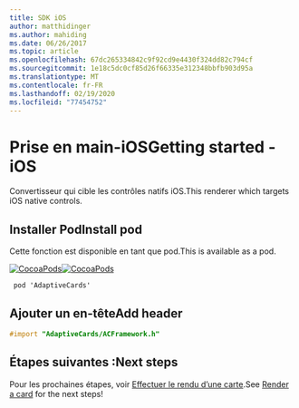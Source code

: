 ```yaml
---
title: SDK iOS
author: matthidinger
ms.author: mahiding
ms.date: 06/26/2017
ms.topic: article
ms.openlocfilehash: 67dc265334842c9f92cd9e4430f324dd82c794cf
ms.sourcegitcommit: 1e18c5dc0cf85d26f66335e312348bbfb903d95a
ms.translationtype: MT
ms.contentlocale: fr-FR
ms.lasthandoff: 02/19/2020
ms.locfileid: "77454752"
---
```

# <a name="getting-started---ios"></a><span data-ttu-id="828d2-102">Prise en main-iOS</span><span class="sxs-lookup"><span data-stu-id="828d2-102">Getting started - iOS</span></span>

<span data-ttu-id="828d2-103">Convertisseur qui cible les contrôles natifs iOS.</span><span class="sxs-lookup"><span data-stu-id="828d2-103">This renderer which targets iOS native controls.</span></span>

## <a name="install-pod"></a><span data-ttu-id="828d2-104">Installer Pod</span><span class="sxs-lookup"><span data-stu-id="828d2-104">Install pod</span></span>

<span data-ttu-id="828d2-105">Cette fonction est disponible en tant que pod.</span><span class="sxs-lookup"><span data-stu-id="828d2-105">This is available as a pod.</span></span>

<span data-ttu-id="828d2-106">[![CocoaPods](https://img.shields.io/cocoapods/v/AdaptiveCards.svg)](https://cocoapods.org/pods/AdaptiveCards)</span><span class="sxs-lookup"><span data-stu-id="828d2-106">[![CocoaPods](https://img.shields.io/cocoapods/v/AdaptiveCards.svg)](https://cocoapods.org/pods/AdaptiveCards)</span></span>

```console
 pod 'AdaptiveCards'
```

## <a name="add-header"></a><span data-ttu-id="828d2-107">Ajouter un en-tête</span><span class="sxs-lookup"><span data-stu-id="828d2-107">Add header</span></span>

```objective-c
#import "AdaptiveCards/ACFramework.h"
```

## <a name="next-steps"></a><span data-ttu-id="828d2-108">Étapes suivantes :</span><span class="sxs-lookup"><span data-stu-id="828d2-108">Next steps</span></span>

<span data-ttu-id="828d2-109">Pour les prochaines étapes, voir [Effectuer le rendu d’une carte](render-a-card.md).</span><span class="sxs-lookup"><span data-stu-id="828d2-109">See [Render a card](render-a-card.md) for the next steps!</span></span>